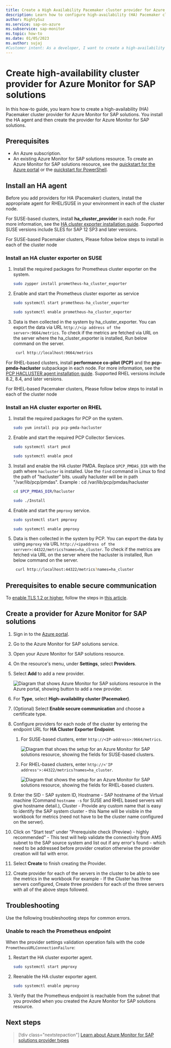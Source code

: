 ```yaml
---
title: Create a High Availability Pacemaker cluster provider for Azure Monitor for SAP solutions
description: Learn how to configure high-availability (HA) Pacemaker cluster providers for Azure Monitor for SAP solutions.
author: MightySuz
ms.service: sap-on-azure
ms.subservice: sap-monitor
ms.topic: how-to
ms.date: 01/05/2023
ms.author: sujaj
#Customer intent: As a developer, I want to create a high-availability Pacemaker cluster so that I can use the resource with Azure Monitor for SAP solutions.
---
```


# Create high-availability cluster provider for Azure Monitor for SAP solutions

In this how-to guide, you learn how to create a high-availability (HA) Pacemaker cluster provider for Azure Monitor for SAP solutions. You install the HA agent and then create the provider for Azure Monitor for SAP solutions.

## Prerequisites

- An Azure subscription.
- An existing Azure Monitor for SAP solutions resource. To create an Azure Monitor for SAP solutions resource, see the [quickstart for the Azure portal](quickstart-portal.md) or the [quickstart for PowerShell](quickstart-powershell.md).

## Install an HA agent

Before you add providers for HA (Pacemaker) clusters, install the appropriate agent for RHEL/SUSE in your environment in each of the cluster node.

For SUSE-based clusters, install **ha_cluster_provider** in each node. For more information, see the [HA cluster exporter installation guide](https://github.com/ClusterLabs/ha_cluster_exporter#installation). Supported SUSE versions include SLES for SAP 12 SP3 and later versions.

For SUSE-based Pacemaker clusters, Please follow below steps to install in each of the cluster node

### Install an HA cluster exporter on SUSE

1. Install the required packages for Prometheus cluster exporter on the system.

    ```bash
    sudo zypper install prometheus-ha_cluster_exporter
    ```

1. Enable and start the Prometheus cluster exporter as service

    ```bash
    sudo systemctl start prometheus-ha_cluster_exporter
    ```

    ```bash
    sudo systemctl enable prometheus-ha_cluster_exporter
    ```

1. Data is then collected in the system by ha_cluster_exporter. You can export the data via URL `http://<ip address of the server>:9664/metrics`. 
To check if the metrics are fetched via URL on the server where the ha_cluster_exporter is installed, Run below command on the server.

    ```bash
     curl http://localhost:9664/metrics
    ```

For RHEL-based clusters, install **performance co-pilot (PCP)** and the **pcp-pmda-hacluster** subpackage in each node. For more information, see the [PCP HACLUSTER agent installation guide](https://access.redhat.com/articles/6139852). Supported RHEL versions include 8.2, 8.4, and later versions.

For RHEL-based Pacemaker clusters, Please follow below steps to install in each of the cluster node

### Install an HA cluster exporter on RHEL

1. Install the required packages for PCP on the system.

    ```bash
    sudo yum install pcp pcp-pmda-hacluster
    ```

1. Enable and start the required PCP Collector Services.

    ```bash
    sudo systemctl start pmcd
    ```

    ```bash
    sudo systemctl enable pmcd
    ```

1. Install and enable the HA cluster PMDA. Replace `$PCP_PMDAS_DIR` with the path where `hacluster` is installed. Use the `find` command in Linux to find the path of "hacluster" bits. usually hacluster will be in path "/var/lib/pcp/pmdas".
Example : cd /var/lib/pcp/pmdas/hacluster

    ```bash
    cd $PCP_PMDAS_DIR/hacluster
    ```

    ```bash
    sudo ./Install
    ```

1. Enable and start the `pmproxy` service.

    ```bash
    sudo systemctl start pmproxy
    ```

    ```bash
    sudo systemctl enable pmproxy
    ```

1. Data is then collected in the system by PCP. You can export the data by using `pmproxy` via URL `http://<ipaddress of the serrver>:44322/metrics?names=ha_cluster`. 
To check if the metrics are fetched via URL on the server where the hacluster is installed, Run below command on the server.
    
    ```bash
     curl http://localhost:44322/metrics?names=ha_cluster
    ```

## Prerequisites to enable secure communication

To [enable TLS 1.2 or higher](enable-tls-azure-monitor-sap-solutions.md), follow the steps in [this article](https://github.com/ClusterLabs/ha_cluster_exporter#tls-and-basic-authentication).

## Create a provider for Azure Monitor for SAP solutions

1. Sign in to the [Azure portal](https://portal.azure.com).
1. Go to the Azure Monitor for SAP solutions service.
1. Open your Azure Monitor for SAP solutions resource.
1. On the resource's menu, under **Settings**, select **Providers**.
1. Select **Add** to add a new provider.

    ![Diagram that shows Azure Monitor for SAP solutions resource in the Azure portal, showing button to add a new provider.](./media/provider-ha-pacemaker-cluster/azure-monitor-providers-ha-cluster-start.png)

1. For **Type**, select **High-availability cluster (Pacemaker)**.
1. (Optional) Select **Enable secure communication** and choose a certificate type.
1. Configure providers for each node of the cluster by entering the endpoint URL for **HA Cluster Exporter Endpoint**.

    1. For SUSE-based clusters, enter `http://<IP-address>:9664/metrics`.
    
        ![Diagram that shows the setup for an Azure Monitor for SAP solutions resource, showing the fields for SUSE-based clusters.](./media/provider-ha-pacemaker-cluster/azure-monitor-providers-ha-cluster-suse.png)

    1. For RHEL-based clusters, enter `http://<'IP address'>:44322/metrics?names=ha_cluster`.

        ![Diagram that shows the setup for an Azure Monitor for SAP solutions resource, showing the fields for RHEL-based clusters.](./media/provider-ha-pacemaker-cluster/azure-monitor-providers-ha-cluster-rhel.png)

1. Enter the SID - SAP system ID, Hostname - SAP hostname of the Virtual machine (Command `hostname -s` for SUSE and RHEL based servers will give hostname detail.), Cluster - Provide any custom name that is easy to identify the SAP system cluster - this Name will be visible in the workbook for metrics (need not have to be the cluster name configured on the server). 

1. Click on "Start test" under "Prerequisite check (Preview) - highly recommended" - This test will help validate the connectivity from AMS subnet to the SAP source system and list out if any error's found - which need to be addressed before provider creation otherwise the provider creation will fail with error.
1. Select **Create** to finish creating the Provider.

1. Create provider for each of the servers in the cluster to be able to see the metrics in the workbook
For example - If the Cluster has three servers configured, Create three providers for each of the three servers with all of the above steps followed.

## Troubleshooting

Use the following troubleshooting steps for common errors.

### Unable to reach the Prometheus endpoint

When the provider settings validation operation fails with the code `PrometheusURLConnectionFailure`:

1. Restart the HA cluster exporter agent.

    ```bash
    sudo systemctl start pmproxy
    ```

1. Reenable the HA cluster exporter agent.

    ```bash
    sudo systemctl enable pmproxy
    ```

1. Verify that the Prometheus endpoint is reachable from the subnet that you provided when you created the Azure Monitor for SAP solutions resource.

## Next steps

> [!div class="nextstepaction"]
> [Learn about Azure Monitor for SAP solutions provider types](providers.md)
